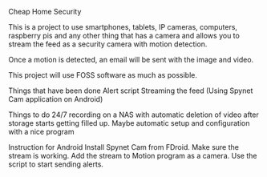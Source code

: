 Cheap Home Security

This is a project to use smartphones, tablets, IP cameras, computers, raspberry pis and any other thing that has a camera and allows you to stream the feed as a security camera with motion detection.

Once a motion is detected, an email will be sent with the image and video.

This project will use FOSS software as much as possible.

Things that have been done
Alert script
Streaming the feed (Using Spynet Cam application on Android)

Things to do
24/7 recording on a NAS with automatic deletion of video after storage starts getting filled up.
Maybe automatic setup and configuration with a nice program

Instruction for Android
Install Spynet Cam from FDroid.
Make sure the stream is working.
Add the stream to Motion program as a camera.
Use the script to start sending alerts.
